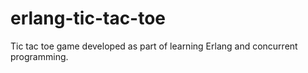 # erlang-tic-tac-toe
Tic tac toe game developed as part of learning Erlang and concurrent programming.
